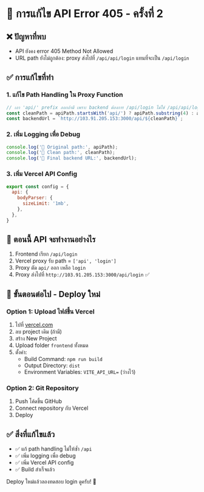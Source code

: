 # 🔧 การแก้ไข API Error 405 - ครั้งที่ 2

## ❌ ปัญหาที่พบ
- API ยังคง error 405 Method Not Allowed
- URL path ยังไม่ถูกต้อง: proxy ส่งไปที่ `/api/api/login` แทนที่จะเป็น `/api/login`

## ✅ การแก้ไขที่ทำ

### 1. แก้ไข Path Handling ใน Proxy Function
```javascript
// เอา 'api/' prefix ออกถ้ามี เพราะ backend ต้องการ /api/login ไม่ใช่ /api/api/login
const cleanPath = apiPath.startsWith('api/') ? apiPath.substring(4) : apiPath;
const backendUrl = `http://103.91.205.153:3000/api/${cleanPath}`;
```

### 2. เพิ่ม Logging เพื่อ Debug
```javascript
console.log('🔗 Original path:', apiPath);
console.log('🔗 Clean path:', cleanPath);
console.log('🔗 Final backend URL:', backendUrl);
```

### 3. เพิ่ม Vercel API Config
```javascript
export const config = {
  api: {
    bodyParser: {
      sizeLimit: '1mb',
    },
  },
}
```

## 🎯 ตอนนี้ API จะทำงานอย่างไร
1. Frontend เรียก `/api/login`
2. Vercel proxy รับ path = `['api', 'login']`
3. Proxy ตัด `api/` ออก เหลือ `login`
4. Proxy ส่งไปที่ `http://103.91.205.153:3000/api/login` ✅

## 🚀 ขั้นตอนต่อไป - Deploy ใหม่

### Option 1: Upload ไฟล์ขึ้น Vercel
1. ไปที่ [vercel.com](https://vercel.com)
2. ลบ project เดิม (ถ้ามี)
3. สร้าง New Project
4. Upload folder `frontend` ทั้งหมด
5. ตั้งค่า:
   - Build Command: `npm run build`
   - Output Directory: `dist`
   - Environment Variables: `VITE_API_URL=` (ว่างไว้)

### Option 2: Git Repository
1. Push โค้ดขึ้น GitHub
2. Connect repository กับ Vercel
3. Deploy

## ✅ สิ่งที่แก้ไขแล้ว
- ✅ แก้ path handling ไม่ให้ซ้ำ `/api`
- ✅ เพิ่ม logging เพื่อ debug
- ✅ เพิ่ม Vercel API config
- ✅ Build สำเร็จแล้ว

Deploy ใหม่แล้วลองทดสอบ login ดูครับ! 🎉
